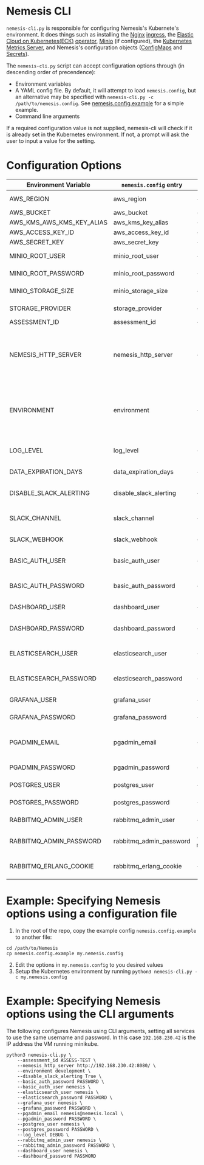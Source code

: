 # Nemesis CLI
`nemesis-cli.py` is responsible for configuring Nemesis's Kubernete's environment. It does things such as installing the [Nginx](https://kubernetes.github.io/ingress-nginx/) [ingress](https://kubernetes.io/docs/concepts/services-networking/ingress/#what-is-ingress), the [Elastic Cloud on Kubernetes(ECK)](https://www.elastic.co/guide/en/cloud-on-k8s/current/k8s-overview.html) [operator](https://kubernetes.io/docs/concepts/extend-kubernetes/operator/), [Minio](https://min.io/) (if configured), the [Kubernetes Metrics Server](https://github.com/kubernetes-sigs/metrics-server), and  Nemesis's configuration objects ([ConfigMaps](https://kubernetes.io/docs/concepts/configuration/configmap/) and [Secrets](https://kubernetes.io/docs/concepts/configuration/secret/)).

The `nemesis-cli.py` script can accept configuration options through (in descending order of precendence):
- Environment variables
- A YAML config file. By default, it will attempt to load `nemesis.config`, but an alternative may be specified with `nemesis-cli.py -c /path/to/nemesis.config`. See [nemesis.config.example](../nemesis.config.example) for a simple example.
- Command line arguments

If a required configuration value is not supplied, nemesis-cli will check if it is already set in the Kubernetes environment. If not, a prompt will ask the user to input a value for the setting.

# Configuration Options
| Environment Variable      | `nemesis.config` entry  | cli argument              | Description                                                                                                                                                                              |
|---------------------------|-------------------------|---------------------------|------------------------------------------------------------------------------------------------------------------------------------------------------------------------------------------|
| AWS_REGION                | aws_region              | --aws_region              | The region for the AWS S3 bucket/KMS key                                                                                                                                                 |
| AWS_BUCKET                | aws_bucket              | --aws_bucket              | The AWS S3 bucket name                                                                                                                                                                   |
| AWS_KMS_AWS_KMS_KEY_ALIAS | aws_kms_key_alias       | --aws_kms_key_alias       | The alias of the AWS KMS key                                                                                                                                                             |
| AWS_ACCESS_KEY_ID         | aws_access_key_id       | --aws_access_key_id       | The AWS access key ID                                                                                                                                                                    |
| AWS_SECRET_KEY            | aws_secret_key          | --aws_secret_key          | The AWS secret key                                                                                                                                                                       |
| MINIO_ROOT_USER           | minio_root_user         | --minio_root_user         | The username for Minio (it not using AWS)                                                                                                                                                |
| MINIO_ROOT_PASSWORD       | minio_root_password     | --minio_root_password     | The password for Minio (it not using AWS)                                                                                                                                                |
| MINIO_STORAGE_SIZE        | minio_storage_size      | --minio_storage_size      | Storage size for Minio (e.g., 15Gi)                                                                                                                                                      |
| STORAGE_PROVIDER          | storage_provider        | --storage_provider        | Storage provider to use, either `minio` (default) or `aws`                                                                                                                               |
| ASSESSMENT_ID             | assessment_id           | --assessment_id           | An ID for the assessment                                                                                                                                                                 |
| NEMESIS_HTTP_SERVER       | nemesis_http_server     | --nemesis_http_server     | The public HTTP server of the Nemesis server (for link creation). The port used here must match the port of the ingress-nginx-controller service in skaffold.yaml (port 8080 by default) |
| ENVIRONMENT               | environment             | --environment             | The environment Nemesis is running in. Possible value: development,production,testing. Production results in JSON-structured logs. Other environments result in human-readable logs.     |
| LOG_LEVEL                 | log_level               | --log_level               | (optional) Python logging level. Possible values: DEBUG, INFO, WARNING, ERROR, CRITICAL                                                                                                  |
| DATA_EXPIRATION_DAYS      | data_expiration_days    | --data_expiration_days    | The number of days to set for data expiration (default 100)                                                                                                                              |
| DISABLE_SLACK_ALERTING    | disable_slack_alerting  | --disable_slack_alerting  | Should slack alerting be disabled? Possible values: True/False                                                                                                                           |
| SLACK_CHANNEL             | slack_channel           | --slack_channel           | (optional) A Slack channel name for alerting, including the '#' (e.g., #nemesis)                                                                                                         |
| SLACK_WEBHOOK             | slack_webhook           | --slack_webhook           | (optional) A Slack webhook for alerting                                                                                                                                                  |
| BASIC_AUTH_USER           | basic_auth_user         | --basic_auth_user         | The username for basic auth to the Nemesis endpoint (default: nemesis)                                                                                                                   |
| BASIC_AUTH_PASSWORD       | basic_auth_password     | --basic_auth_password     | The basic auth password for the Nemesis  endpoit(default: random 24 characters)                                                                                                          |
| DASHBOARD_USER            | dashboard_user          | --dashboard_user          | The username for the main Nemesis dashboard                                                                                                                                              |
| DASHBOARD_PASSWORD        | dashboard_password      | --dashboard_password      | The password for the main Nemesis dashboard (default: random 24 characters)                                                                                                              |
| ELASTICSEARCH_USER        | elasticsearch_user      | --elasticsearch_user      | The username for elasticsearch/kibana (default: nemesis)                                                                                                                                 |
| ELASTICSEARCH_PASSWORD    | elasticsearch_password  | --elasticsearch_password  | The password for elasticsearch/kibana (default: random 24 characters)                                                                                                                    |
| GRAFANA_USER              | grafana_user            | --grafana_user            | The user for Grafana auth (default: nemesis)                                                                                                                                             |
| GRAFANA_PASSWORD          | grafana_password        | --grafana_password        | The password for Grafana auth (default: random 24 characters)                                                                                                                            |
| PGADMIN_EMAIL             | pgadmin_email           | --pgadmin_email           | "user@domain.local" email address to use to log into PgAmin (default: nemesis@nemesis.com)                                                                                               |
| PGADMIN_PASSWORD          | pgadmin_password        | --pgadmin_password        | The password for PgAmin (default: random 24 characters)                                                                                                                                  |
| POSTGRES_USER             | postgres_user           | --postgres_user           | The user for Postgres (default: nemesis)                                                                                                                                                 |
| POSTGRES_PASSWORD         | postgres_password       | --postgres_password       | The password for Postgres (default: random 24 characters)                                                                                                                                |
| RABBITMQ_ADMIN_USER       | rabbitmq_admin_user     | --rabbitmq_admin_user     | Username for the RabbitMQ interface (default: nemesis)                                                                                                                                   |
| RABBITMQ_ADMIN_PASSWORD   | rabbitmq_admin_password | --rabbitmq_admin_password | Password for the RabbitMQ interface (default: random 24 characters)                                                                                                                      |
| RABBITMQ_ERLANG_COOKIE    | rabbitmq_erlang_cookie  | --rabbitmq_erlang_cookie  | Password to allow RabbitMQ nodes to communicate (default: random 24 characters)                                                                                                          |

# Example: Specifying Nemesis options using a configuration file
1. In the root of the repo, copy the example config `nemesis.config.example` to another file:
```
cd /path/to/Nemesis
cp nemesis.config.example my.nemesis.config
```
2. Edit the options in `my.nemesis.config` to you desired values
3. Setup the Kubernetes environment by running `python3 nemesis-cli.py -c my.nemesis.config`

# Example: Specifying Nemesis options using the CLI arguments
The following configures Nemesis using CLI arguments, setting all services to use the same username and password. In this case `192.168.230.42` is the IP address the VM running minikube.
```
python3 nemesis-cli.py \
    --assessment_id ASSESS-TEST \
    --nemesis_http_server http://192.168.230.42:8080/ \
    --environment development \
    --disable_slack_alerting True \
    --basic_auth_password PASSWORD \
    --basic_auth_user nemesis \
    --elasticsearch_user nemesis \
    --elasticsearch_password PASSWORD \
    --grafana_user nemesis \
    --grafana_password PASSWORD \
    --pgadmin_email nemesis@nemesis.local \
    --pgadmin_password PASSWORD \
    --postgres_user nemesis \
    --postgres_password PASSWORD \
    --log_level DEBUG \
    --rabbitmq_admin_user nemesis \
    --rabbitmq_admin_password PASSWORD \
    --dashboard_user nemesis \
    --dashboard_password PASSWORD
```